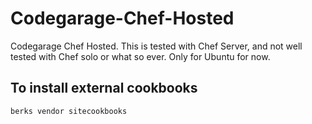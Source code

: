 # Codegarage-Chef-Hosted
Codegarage Chef Hosted. This is tested with Chef Server, and not well tested with Chef solo or what so ever. Only for Ubuntu for now.

## To install external cookbooks

```bash
berks vendor sitecookbooks
```
